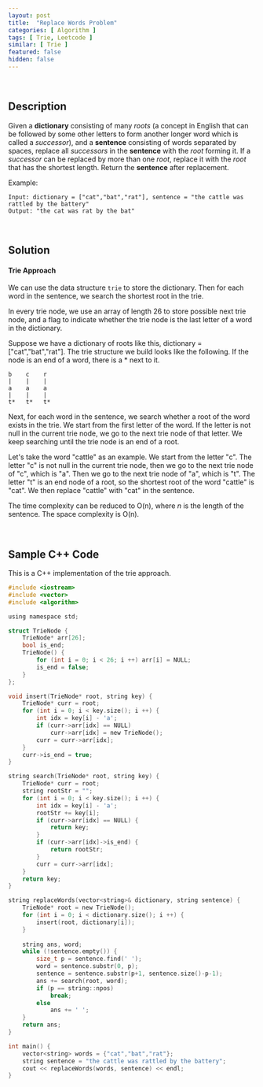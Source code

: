 ```yaml
---
layout: post
title:  "Replace Words Problem"
categories: [ Algorithm ]
tags: [ Trie, Leetcode ]
similar: [ Trie ]
featured: false
hidden: false
---
```


<br />

## Description

Given a **dictionary** consisting of many *roots* (a concept in English that can be followed by some other letters to form another longer word which is called a *successor*), and a **sentence** consisting of words separated by spaces, replace all *successors* in the **sentence** with the *root* forming it. If a *successor* can be replaced by more than one *root*, replace it with the *root* that has the shortest length. Return the **sentence** after replacement.


Example: 
```
Input: dictionary = ["cat","bat","rat"], sentence = "the cattle was rattled by the battery"
Output: "the cat was rat by the bat"
```

<br />

## Solution


#### Trie Approach


We can use the data structure `trie` to store the dictionary. Then for each word in the sentence, we search the shortest root in the trie.

In every trie node, we use an array of length 26 to store possible next trie node, and a flag to indicate whether the trie node is the last letter of a word in the dictionary.

Suppose we have a dictionary of roots like this, dictionary = ["cat","bat","rat"]. The trie structure we build looks like the following. If the node is an end of a word, there is a * next to it.
```
b    c    r
|    |    |
a    a    a
|    |    |
t*   t*   t*
```

Next, for each word in the sentence, we search whether a root of the word exists in the trie. We start from the first letter of the word. If the letter is not null in the current trie node, we go to the next trie node of that letter. We keep searching until the trie node is an end of a root. 

Let's take the word "cattle" as an example. We start from the letter "c". The letter "c" is not null in the current trie node, then we go to the next trie node of "c", which is "a". Then we go to the next trie node of "a", which is "t". The letter "t" is an end node of a root, so the shortest root of the word "cattle" is "cat". We then replace "cattle" with "cat" in the sentence.

The time complexity can be reduced to O(n), where *n* is the length of the sentence. The space complexity is O(n).

<br />

## Sample C++ Code

This is a C++ implementation of the trie approach.

```c
#include <iostream>
#include <vector>
#include <algorithm>

using namespace std;

struct TrieNode {
    TrieNode* arr[26];
    bool is_end;
    TrieNode() {
        for (int i = 0; i < 26; i ++) arr[i] = NULL;
        is_end = false;
    }
};

void insert(TrieNode* root, string key) {
    TrieNode* curr = root;
    for (int i = 0; i < key.size(); i ++) {
        int idx = key[i] - 'a';
        if (curr->arr[idx] == NULL)
            curr->arr[idx] = new TrieNode();
        curr = curr->arr[idx];
    }
    curr->is_end = true;
}

string search(TrieNode* root, string key) {
    TrieNode* curr = root;
    string rootStr = "";
    for (int i = 0; i < key.size(); i ++) {
        int idx = key[i] - 'a';
        rootStr += key[i];
        if (curr->arr[idx] == NULL) {
            return key;
        }
        if (curr->arr[idx]->is_end) {
            return rootStr;
        }        
        curr = curr->arr[idx];
    }
    return key;
}

string replaceWords(vector<string>& dictionary, string sentence) {
    TrieNode* root = new TrieNode();
    for (int i = 0; i < dictionary.size(); i ++) {
        insert(root, dictionary[i]);
    }
    
    string ans, word;
    while (!sentence.empty()) {
        size_t p = sentence.find(' ');
        word = sentence.substr(0, p);
        sentence = sentence.substr(p+1, sentence.size()-p-1);
        ans += search(root, word);
        if (p == string::npos)
            break;
        else
            ans += ' ';
    }
    return ans;
}

int main() {
    vector<string> words = {"cat","bat","rat"};
    string sentence = "the cattle was rattled by the battery";
    cout << replaceWords(words, sentence) << endl;
}
```
